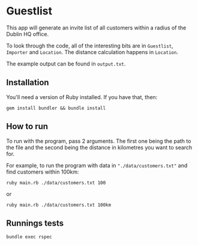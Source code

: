 # Guestlist

This app will generate an invite list of all customers within a radius of the Dublin HQ office.

To look through the code, all of the interesting bits are in `Guestlist`, `Importer` and `Location`. The distance calculation happens in `Location`.

The example output can be found in `output.txt`.

## Installation

You'll need a version of Ruby installed. If you have that, then:

```
gem install bundler && bundle install
```

## How to run

To run with the program, pass 2 arguments. The first one being the path to the file and the second being the distance in kilometres you want to search for.

For example, to run the program with data in `"./data/customers.txt"` and find customers within 100km:

```
ruby main.rb ./data/customers.txt 100
```

or

```
ruby main.rb ./data/customers.txt 100km
```

## Runnings tests

```
bundle exec rspec
```
